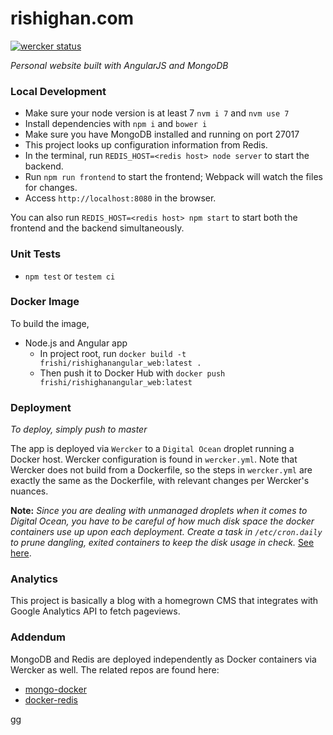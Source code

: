 # rishighan.com

[![wercker status](https://app.wercker.com/status/ef289d3c52954f8b01b52d8a2ee4f4af/s/master "wercker status")](https://app.wercker.com/project/byKey/ef289d3c52954f8b01b52d8a2ee4f4af)

_Personal website built with AngularJS and MongoDB_

### Local Development

+ Make sure your node version is at least 7 `nvm i 7` and `nvm use 7`
+ Install dependencies with `npm i` and `bower i`
+ Make sure you have MongoDB installed and running on port 27017
+ This project looks up configuration information from Redis.
+ In the terminal, run `REDIS_HOST=<redis host> node server` to start the backend.
+ Run `npm run frontend` to start the frontend; Webpack will watch the files for changes.
+ Access `http://localhost:8080` in the browser.

You can also run `REDIS_HOST=<redis host> npm start` to start both the frontend and the backend simultaneously.

### Unit Tests
+ `npm test` or `testem ci`

### Docker Image

To build the image, 
+ Node.js and Angular app
  + In project root, run `docker build -t frishi/rishighanangular_web:latest .`
  + Then push it to Docker Hub with `docker push frishi/rishighanangular_web:latest`

### Deployment

_To deploy, simply push to master_

The app is deployed via `Wercker` to a `Digital Ocean` droplet running a Docker host.
Wercker configuration is found in `wercker.yml`. Note that Wercker does not build from a Dockerfile, so the steps in `wercker.yml` are exactly the same as the Dockerfile, with relevant changes per Wercker's nuances.

**Note:** _Since you are dealing with unmanaged droplets when it comes to Digital Ocean, you have to be careful of how much disk space the docker containers use up upon each deployment. Create a task in `/etc/cron.daily` to prune dangling, exited containers to keep the disk usage in check._ [See here](http://blog.yohanliyanage.com/2015/05/docker-clean-up-after-yourself/).

### Analytics

This project is basically a blog with a homegrown CMS that integrates with Google Analytics API to fetch pageviews.

### Addendum

MongoDB and Redis are deployed independently as Docker containers via Wercker as well.
The related repos are found here:

+ [mongo-docker](https://github.com/rishighan/mongo-docker)
+ [docker-redis](https://github.com/rishighan/docker-redis)

gg